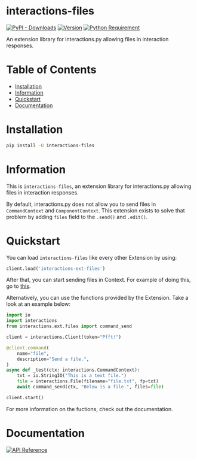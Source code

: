 # interactions-files

[![PyPI - Downloads](https://img.shields.io/pypi/dm/interactions-files?color=blue&style=for-the-badge)](https://pypi.org/project/interactions-files/)
[![Version](https://img.shields.io/pypi/v/interactions-files?color=blue&style=for-the-badge)](https://pypi.org/project/interactions-files/)
[![Python Requirement](https://img.shields.io/pypi/pyversions/interactions-files?color=blue&style=for-the-badge)](https://pypi.org/project/interactions-files/)

An extension library for interactions.py allowing files in interaction responses.

# Table of Contents

- [Installation](#installation)
- [Information](#information)
- [Quickstart](#quickstart)
- [Documentation](#documentation)

# Installation

```bash
pip install -U interactions-files
```
# Information

This is `interactions-files`, an extension library for interactions.py allowing files in interaction responses.

By default, interactions.py does not allow you to send files in `CommandContext` and `ComponentContext`. This extension exists to solve that problem by adding `files` field to the `.send()` and `.edit()`.

# Quickstart

You can load `interactions-files` like every other Extension by using:
```py
client.load('interactions-ext-files')
```

After that, you can start sending files in Context. For example of doing this, go to [this](./examples).

Alternatively, you can use the functions provided by the Extension. Take a look at an example below:
```py
import io
import interactions
from interactions.ext.files import command_send

client = interactions.Client(token="Pfft!")

@client.command(
    name="file",
    description="Send a file.",
)
async def _test(ctx: interactions.CommandContext):
    txt = io.StringIO("This is a text file.")
    file = interactions.File(filename="file.txt", fp=txt)
    await command_send(ctx, "Below is a file.", files=file)

client.start()
```

For more information on the fuctions, check out the documentation.

# Documentation

[![API Reference](https://img.shields.io/badge/API-Reference-blue.svg?color=blue&style=for-the-badge)](https://github.com/interactions-py/interactions-files/wiki/API-Reference)
